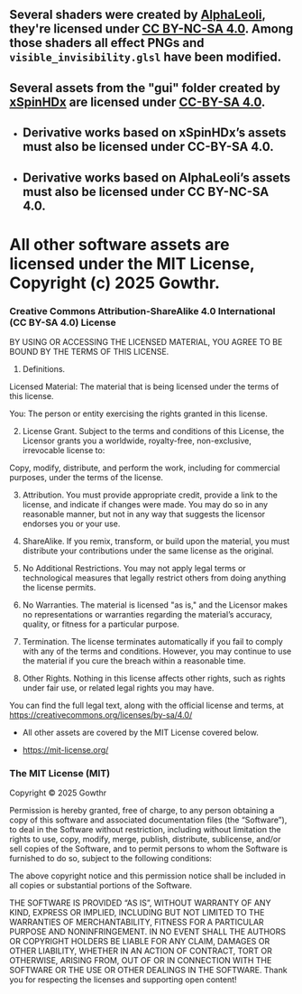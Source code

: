 ## Several shaders were created by [AlphaLeoli](https://github.com/AlphaLeoli), they're licensed under [CC BY-NC-SA 4.0](https://creativecommons.org/licenses/by-nc-sa/4.0/). Among those shaders all effect PNGs and `visible_invisibility.glsl` have been modified.

## Several assets from the "gui" folder created by [xSpinHDx](https://modrinth.com/user/xSpinHDx) are licensed under [CC-BY-SA 4.0](https://creativecommons.org/licenses/by-sa/4.0/).

- ## **Derivative works based on xSpinHDx’s assets must also be licensed under CC-BY-SA 4.0.**
- ## **Derivative works based on AlphaLeoli’s assets must also be licensed under CC BY-NC-SA 4.0.**

# All other software assets are licensed under the MIT License, Copyright (c) 2025 Gowthr.

### Creative Commons Attribution-ShareAlike 4.0 International (CC BY-SA 4.0) License

BY USING OR ACCESSING THE LICENSED MATERIAL, YOU AGREE TO BE BOUND BY THE TERMS OF THIS LICENSE.

1. Definitions.

Licensed Material: The material that is being licensed under the terms of this license.

You: The person or entity exercising the rights granted in this license.

2. License Grant.
Subject to the terms and conditions of this License, the Licensor grants you a worldwide, royalty-free, non-exclusive, irrevocable license to:

Copy, modify, distribute, and perform the work, including for commercial purposes, under the terms of the license.

3. Attribution.
You must provide appropriate credit, provide a link to the license, and indicate if changes were made. You may do so in any reasonable manner, but not in any way that suggests the licensor endorses you or your use.

4. ShareAlike.
If you remix, transform, or build upon the material, you must distribute your contributions under the same license as the original.

5. No Additional Restrictions.
You may not apply legal terms or technological measures that legally restrict others from doing anything the license permits.

6. No Warranties.
The material is licensed "as is," and the Licensor makes no representations or warranties regarding the material’s accuracy, quality, or fitness for a particular purpose.

7. Termination.
The license terminates automatically if you fail to comply with any of the terms and conditions. However, you may continue to use the material if you cure the breach within a reasonable time.

8. Other Rights.
Nothing in this license affects other rights, such as rights under fair use, or related legal rights you may have.

You can find the full legal text, along with the official license and terms, at https://creativecommons.org/licenses/by-sa/4.0/

- All other assets are covered by the MIT License covered below.

- https://mit-license.org/

### The MIT License (MIT)
Copyright © 2025 Gowthr

Permission is hereby granted, free of charge, to any person obtaining a copy of this software and associated documentation files (the “Software”), to deal in the Software without restriction, including without limitation the rights to use, copy, modify, merge, publish, distribute, sublicense, and/or sell copies of the Software, and to permit persons to whom the Software is furnished to do so, subject to the following conditions:

The above copyright notice and this permission notice shall be included in all copies or substantial portions of the Software.

THE SOFTWARE IS PROVIDED “AS IS”, WITHOUT WARRANTY OF ANY KIND, EXPRESS OR IMPLIED, INCLUDING BUT NOT LIMITED TO THE WARRANTIES OF MERCHANTABILITY, FITNESS FOR A PARTICULAR PURPOSE AND NONINFRINGEMENT. IN NO EVENT SHALL THE AUTHORS OR COPYRIGHT HOLDERS BE LIABLE FOR ANY CLAIM, DAMAGES OR OTHER LIABILITY, WHETHER IN AN ACTION OF CONTRACT, TORT OR OTHERWISE, ARISING FROM, OUT OF OR IN CONNECTION WITH THE SOFTWARE OR THE USE OR OTHER DEALINGS IN THE SOFTWARE.
Thank you for respecting the licenses and supporting open content!
